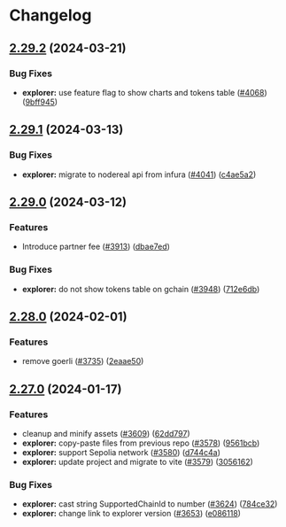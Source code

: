 # Changelog

## [2.29.2](https://github.com/cowprotocol/cowswap/compare/explorer-v2.29.1...explorer-v2.29.2) (2024-03-21)


### Bug Fixes

* **explorer:** use feature flag to show charts and tokens table ([#4068](https://github.com/cowprotocol/cowswap/issues/4068)) ([9bff945](https://github.com/cowprotocol/cowswap/commit/9bff945c0f891aa5d6527a51c509b9f0802741d5))

## [2.29.1](https://github.com/cowprotocol/cowswap/compare/explorer-v2.29.0...explorer-v2.29.1) (2024-03-13)


### Bug Fixes

* **explorer:** migrate to nodereal api from infura ([#4041](https://github.com/cowprotocol/cowswap/issues/4041)) ([c4ae5a2](https://github.com/cowprotocol/cowswap/commit/c4ae5a21d5429ccb8b2456848add5fb9b8a14f5d))

## [2.29.0](https://github.com/cowprotocol/cowswap/compare/explorer-v2.28.0...explorer-v2.29.0) (2024-03-12)


### Features

* Introduce partner fee ([#3913](https://github.com/cowprotocol/cowswap/issues/3913)) ([dbae7ed](https://github.com/cowprotocol/cowswap/commit/dbae7ed38b690b538d9fbd50e13d04bb199e3437))


### Bug Fixes

* **explorer:** do not show tokens table on gchain ([#3948](https://github.com/cowprotocol/cowswap/issues/3948)) ([712e6db](https://github.com/cowprotocol/cowswap/commit/712e6dbeee799191102e4fb27bc43c72f19db1ed))

## [2.28.0](https://github.com/cowprotocol/cowswap/compare/explorer-v2.27.0...explorer-v2.28.0) (2024-02-01)


### Features

* remove goerli ([#3735](https://github.com/cowprotocol/cowswap/issues/3735)) ([2eaae50](https://github.com/cowprotocol/cowswap/commit/2eaae5063f1623d03328e4c2a0fb49c7799ff0a3))

## [2.27.0](https://github.com/cowprotocol/cowswap/compare/explorer-v2.26.0...explorer-v2.27.0) (2024-01-17)


### Features

* cleanup and minify assets ([#3609](https://github.com/cowprotocol/cowswap/issues/3609)) ([62dd797](https://github.com/cowprotocol/cowswap/commit/62dd79796047500dd10b13a53a581c68ef8fc7c1))
* **explorer:** copy-paste files from previous repo ([#3578](https://github.com/cowprotocol/cowswap/issues/3578)) ([9561bcb](https://github.com/cowprotocol/cowswap/commit/9561bcb42dd835197e272c734691a854ef089c7b))
* **explorer:** support Sepolia network ([#3580](https://github.com/cowprotocol/cowswap/issues/3580)) ([d744c4a](https://github.com/cowprotocol/cowswap/commit/d744c4adc595b93b55310fd5d4e57594f45d9b26))
* **explorer:** update project and migrate to vite ([#3579](https://github.com/cowprotocol/cowswap/issues/3579)) ([3056162](https://github.com/cowprotocol/cowswap/commit/30561629f872612e85d64757004d9400f1600781))


### Bug Fixes

* **explorer:** cast string SupportedChainId to number ([#3624](https://github.com/cowprotocol/cowswap/issues/3624)) ([784ce32](https://github.com/cowprotocol/cowswap/commit/784ce32bcfa7908999f3130357582602f02802a5))
* **explorer:** change link to explorer version ([#3653](https://github.com/cowprotocol/cowswap/issues/3653)) ([e086118](https://github.com/cowprotocol/cowswap/commit/e086118295fe788afc9aac6ecd68defc9d634e79))
